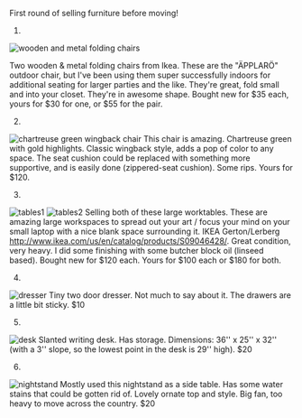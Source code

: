 First round of selling furniture before moving!

1) 
![wooden and metal folding chairs](http://www.ikea.com/us/en/images/products/applaro-chair-outdoor__0131143_PE285690_S4.JPG)

Two wooden & metal folding chairs from Ikea. These are the "ÄPPLARÖ" outdoor chair, but I've been using them super successfully indoors for additional seating for larger parties and the like. They're great, fold small and into your closet. They're in awesome shape. Bought new for $35 each, yours for $30 for one, or $55 for the pair.

2) 
![chartreuse green wingback chair](https://github.com/zmagg/zmagg.github.io/blob/master/images/IMG_4601%20(1).jpg)
This chair is amazing. Chartreuse green with gold highlights. Classic wingback style, adds a pop of color to any space. The seat cushion could be replaced with something more supportive, and is easily done (zippered-seat cushion). Some rips. Yours for $120.

3) 
![tables1](https://github.com/zmagg/zmagg.github.io/blob/master/images/IMG_4632.jpg)
![tables2](https://www.dropbox.com/s/5mukv7x84qldzcb/afullview.jpg?dl=0)
Selling both of these large worktables. These are amazing large workspaces to spread out your art / focus your mind on your small laptop with a nice blank space surrounding it. IKEA Gerton/Lerberg http://www.ikea.com/us/en/catalog/products/S09046428/. Great condition, very heavy. I did some finishing with some butcher block oil (linseed based). Bought new for $120 each. Yours for $100 each or $180 for both. 

4) 
![dresser](https://github.com/zmagg/zmagg.github.io/blob/master/images/IMG_0848.JPG)
Tiny two door dresser. Not much to say about it. The drawers are a little bit sticky. $10

5)
![desk](https://github.com/zmagg/zmagg.github.io/blob/master/images/IMG_4617.jpg)
Slanted writing desk. Has storage. Dimensions: 36'' x 25'' x 32'' (with a 3'' slope, so the lowest point in the desk is 29'' high). $20

6)
![nightstand](https://github.com/zmagg/zmagg.github.io/blob/master/images/IMG_4624.jpg)
Mostly used this nightstand as a side table. Has some water stains that could be gotten rid of. Lovely ornate top and style. Big fan, too heavy to move across the country. $20

